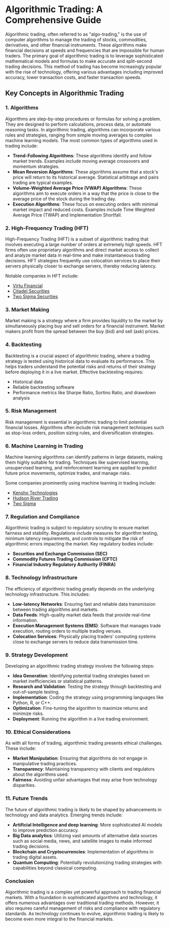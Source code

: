 # Algorithmic Trading: A Comprehensive Guide

Algorithmic trading, often referred to as "algo-trading," is the use of computer algorithms to manage the trading of stocks, commodities, derivatives, and other financial instruments. These algorithms make financial decisions at speeds and frequencies that are impossible for human traders. The primary goal of algorithmic trading is to leverage sophisticated mathematical models and formulas to make accurate and split-second trading decisions. This method of trading has become increasingly popular with the rise of technology, offering various advantages including improved accuracy, lower transaction costs, and faster transaction speeds.

## Key Concepts in Algorithmic Trading

### 1. Algorithms
Algorithms are step-by-step procedures or formulas for solving a problem. They are designed to perform calculations, process data, or automate reasoning tasks. In algorithmic trading, algorithms can incorporate various rules and strategies, ranging from simple moving averages to complex machine learning models. The most common types of algorithms used in trading include:

- **Trend-Following Algorithms**: These algorithms identify and follow market trends. Examples include moving average crossovers and momentum strategies.
- **Mean Reversion Algorithms**: These algorithms assume that a stock's price will return to its historical average. Statistical arbitrage and pairs trading are typical examples.
- **Volume-Weighted Average Price (VWAP) Algorithms**: These algorithms aim to execute orders in a way that the price is close to the average price of the stock during the trading day.
- **Execution Algorithms**: These focus on executing orders with minimal market impact and reduced costs. Examples include Time Weighted Average Price (TWAP) and Implementation Shortfall.

### 2. High-Frequency Trading (HFT)
High-Frequency Trading (HFT) is a subset of algorithmic trading that involves executing a large number of orders at extremely high speeds. HFT firms often use proprietary algorithms and direct market access to collect and analyze market data in real-time and make instantaneous trading decisions. HFT strategies frequently use colocation services to place their servers physically closer to exchange servers, thereby reducing latency.

Notable companies in HFT include:
- [Virtu Financial](https://www.virtu.com/)
- [Citadel Securities](https://www.citadelsecurities.com/)
- [Two Sigma Securities](https://www.twosigma.com/)

### 3. Market Making
Market making is a strategy where a firm provides liquidity to the market by simultaneously placing buy and sell orders for a financial instrument. Market makers profit from the spread between the buy (bid) and sell (ask) prices.

### 4. Backtesting
Backtesting is a crucial aspect of algorithmic trading, where a trading strategy is tested using historical data to evaluate its performance. This helps traders understand the potential risks and returns of their strategy before deploying it in a live market. Effective backtesting requires:

- Historical data
- Reliable backtesting software
- Performance metrics like Sharpe Ratio, Sortino Ratio, and drawdown analysis

### 5. Risk Management
Risk management is essential in algorithmic trading to limit potential financial losses. Algorithms often include risk management techniques such as stop-loss orders, position sizing rules, and diversification strategies. 

### 6. Machine Learning in Trading
Machine learning algorithms can identify patterns in large datasets, making them highly suitable for trading. Techniques like supervised learning, unsupervised learning, and reinforcement learning are applied to predict future price movements, optimize trades, and manage risks.

Some companies prominently using machine learning in trading include:
- [Kensho Technologies](https://www.kensho.com/)
- [Hudson River Trading](https://www.hudsonrivertrading.com/)
- [Two Sigma](https://www.twosigma.com/)

### 7. Regulation and Compliance
Algorithmic trading is subject to regulatory scrutiny to ensure market fairness and stability. Regulations include measures for algorithm testing, minimum latency requirements, and controls to mitigate the risk of algorithmic errors impacting the market. Key regulatory bodies include:

- **Securities and Exchange Commission (SEC)**
- **Commodity Futures Trading Commission (CFTC)**
- **Financial Industry Regulatory Authority (FINRA)**

### 8. Technology Infrastructure
The efficiency of algorithmic trading greatly depends on the underlying technology infrastructure. This includes:

- **Low-latency Networks**: Ensuring fast and reliable data transmission between trading algorithms and markets.
- **Data Feeds**: High-quality market data feeds that provide real-time information.
- **Execution Management Systems (EMS)**: Software that manages trade execution, routing orders to multiple trading venues.
- **Colocation Services**: Physically placing traders' computing systems close to exchange servers to reduce data transmission time.

### 9. Strategy Development
Developing an algorithmic trading strategy involves the following steps:

- **Idea Generation**: Identifying potential trading strategies based on market inefficiencies or statistical patterns.
- **Research and Validation**: Testing the strategy through backtesting and out-of-sample testing.
- **Implementation**: Coding the strategy using programming languages like Python, R, or C++.
- **Optimization**: Fine-tuning the algorithm to maximize returns and minimize risks.
- **Deployment**: Running the algorithm in a live trading environment.

### 10. Ethical Considerations
As with all forms of trading, algorithmic trading presents ethical challenges. These include:

- **Market Manipulation**: Ensuring that algorithms do not engage in manipulative trading practices.
- **Transparency**: Maintaining transparency with clients and regulators about the algorithms used.
- **Fairness**: Avoiding unfair advantages that may arise from technology disparities.

### 11. Future Trends
The future of algorithmic trading is likely to be shaped by advancements in technology and data analytics. Emerging trends include:

- **Artificial Intelligence and deep learning**: More sophisticated AI models to improve prediction accuracy.
- **Big Data analytics**: Utilizing vast amounts of alternative data sources such as social media, news, and satellite images to make informed trading decisions.
- **Blockchain and Cryptocurrencies**: Implementation of algorithms in trading digital assets.
- **Quantum Computing**: Potentially revolutionizing trading strategies with capabilities beyond classical computing.

### Conclusion
Algorithmic trading is a complex yet powerful approach to trading financial markets. With a foundation in sophisticated algorithms and technology, it offers numerous advantages over traditional trading methods. However, it also requires careful management of risks and compliance with regulatory standards. As technology continues to evolve, algorithmic trading is likely to become even more integral to the financial markets.